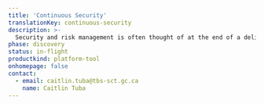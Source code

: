 ```yaml
---
title: 'Continuous Security'
translationKey: continuous-security
description: >-
  Security and risk management is often thought of at the end of a delivery phase, which prevents delivery teams from continuous delivery - we're working with IT security professionals and delivery teams to understand what it will take to make continuous security a reality.
phase: discovery
status: in-flight
productkind: platform-tool
onhomepage: false
contact:
  - email: caitlin.tuba@tbs-sct.gc.ca
    name: Caitlin Tuba
---
```


